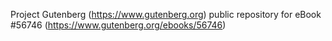 Project Gutenberg (https://www.gutenberg.org) public repository for
eBook #56746 (https://www.gutenberg.org/ebooks/56746)
